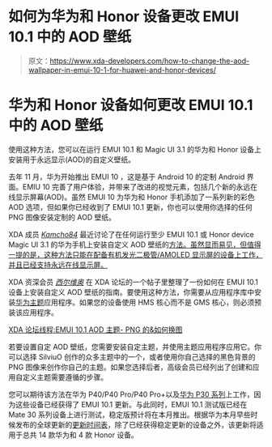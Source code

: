 # 如何为华为和 Honor 设备更改 EMUI 10.1 中的 AOD 壁纸

> 原文：<https://www.xda-developers.com/how-to-change-the-aod-wallpaper-in-emui-10-1-for-huawei-and-honor-devices/>

# 华为和 Honor 设备如何更改 EMUI 10.1 中的 AOD 壁纸

使用这种方法，您可以在运行 EMUI 10.1 和 Magic UI 3.1 的华为和 Honor 设备上安装用于永远显示(AOD)的自定义壁纸。

去年 11 月，华为开始推出 EMUI 10 ，这是基于 Android 10 的定制 Android 界面。EMIU 10 完善了用户体验，并带来了改进的视觉元素，包括几个新的永远在线显示屏幕(AOD)。虽然 EMUI 10 为华为和 Honor 手机添加了一系列新的彩色 AOD 选项，但如果你已经收到了 EMUI 10.1 更新，你也可以使用你选择的任何 PNG 图像安装定制的 AOD 壁纸。

XDA 成员 *[Kamcho84](https://forum.xda-developers.com/member.php?u=10164813)* 最近讨论了在任何运行至少 EMUI 10.1 或 Honor device Magic UI 3.1 的华为手机上安装自定义 AOD 壁纸的[方法。虽然显而易见，但值得一提的是，这种方法只能在配备有机发光二极管/AMOLED 显示屏的设备上工作，并且已经支持永远在线显示屏。](https://forum.xda-developers.com/showpost.php?p=82870291&postcount=82)

XDA 资深会员 *[西尔维奥](https://forum.xda-developers.com/member.php?u=5482623)* 在 XDA 论坛的一个帖子里整理了一份如何在 EMUI 10.1 设备上安装自定义 AOD 壁纸的指南。要使用这种方法，你需要从应用程序库中安装[华为主题](https://huaweimobileservices.com/huaweithemes/)应用程序。如果您的设备使用 HMS 核心而不是 GMS 核心，则必须预装该应用程序。

[XDA 论坛线程:EMUI 10.1 AOD 主题- PNG 的&如何换图](https://forum.xda-developers.com/huawei-p30-pro/themes/emui-10-1-aod-themes-pngs-how-to-change-t4122629)

若要设置自定 AOD 壁纸，您需要安装自定主题，并使用主题应用程序应用它。你可以选择 SilviuO 创作的众多主题中的一个，或者使用你自己选择的黑色背景的 PNG 图像来创作你自己的主题。如果您选择后者，高级会员已经列出了创建和应用自定义主题需要遵循的步骤。

您可以期待该方法在华为 P40/P40 Pro/P40 Pro+以及[华为 P30 系列](https://www.xda-developers.com/huawei-p30-pro-stable-emui-10-1-update-global/)上工作，因为这些设备已经获得了 EMUI 10.1 更新。与此同时，EMUI 10.1 测试版已经在 Mate 30 系列设备上进行测试，稳定版预计将在本月推出。根据华为本月早些时候发布的全球更新的[更新时间表](https://www.xda-developers.com/huawei-honor-devices-getting-the-emui-10-1-magic-ui-3-1-global-update/)，除了已经获得稳定更新的设备之外，该更新将适用于总共 14 款华为和 4 款 Honor 设备。